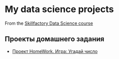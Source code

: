 # My data science projects
From the [Skillfactory Data Science course](https://skillfactory.ru/data-scientist)

## Проекты домашнего задания
* [Проект HomeWork. Игра: Угадай число](https://github.com/Fedgun/IDE/blob/main/Project_homework/HW_game_v3.py)